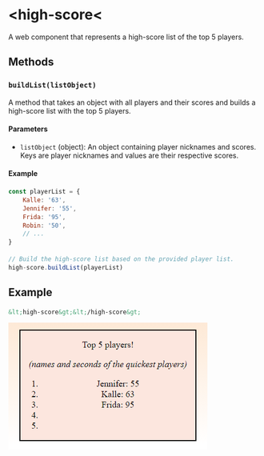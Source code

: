 # &lt;high-score&lt;

A web component that represents a high-score list of the top 5 players.

## Methods

### `buildList(listObject)`

A method that takes an object with all players and their scores and builds a high-score list with the top 5 players.

#### Parameters
 - `listObject` (object): An object containing player nicknames and scores. Keys are player nicknames and values are their respective scores.

#### Example
```javascript
const playerList = {
    Kalle: '63',
    Jennifer: '55',
    Frida: '95',
    Robin: '50',
    // ...
}

// Build the high-score list based on the provided player list.
high-score.buildList(playerList)
```

## Example

```html
&lt;high-score&gt;&lt;/high-score&gt;
```

![Example](./img/highScoreComponent.PNG)
